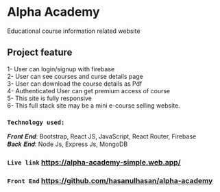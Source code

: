 # Alpha Academy
Educational course information related website


## Project feature
1- User can login/signup with firebase</br>
2- User can see courses and curse details page</br>
3- User can download the course details as Pdf</br>
4- Authenticated User can get premium access of course</br>
5- This site is fully responsive</br>
6- This full stack site may be a mini e-course selling website.</br>

### `Technology used:`

𝑭𝒓𝒐𝒏𝒕 𝑬𝒏𝒅: Bootstrap, React JS, JavaScript, React Router, Firebase</br>
𝑩𝒂𝒄𝒌 𝑬𝒏𝒅: Node Js, Express Js, MongoDB</br>


### `Live link` https://alpha-academy-simple.web.app/
### `Front End` https://github.com/hasanulhasan/alpha-academy